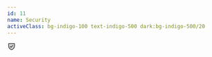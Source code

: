 ```yaml
---
id: 11
name: Security
activeClass: bg-indigo-100 text-indigo-500 dark:bg-indigo-500/20
---
```


<svg xmlns="http://www.w3.org/2000/svg" width="20" height="20" viewBox="0 0 256 256"><g fill="currentColor"><path d="M216 56v58.77c0 84.18-71.31 112.07-85.54 116.8a7.54 7.54 0 0 1-4.92 0C111.31 226.86 40 199 40 114.79V56a8 8 0 0 1 8-8h160a8 8 0 0 1 8 8Z" opacity=".2"/><path d="M208 40H48a16 16 0 0 0-16 16v58.78c0 89.61 75.82 119.34 91 124.39a15.53 15.53 0 0 0 10 0c15.2-5.05 91-34.78 91-124.39V56a16 16 0 0 0-16-16Zm0 74.79c0 78.42-66.35 104.62-80 109.18c-13.53-4.51-80-30.69-80-109.18V56h160ZM82.34 141.66a8 8 0 0 1 11.32-11.32L112 148.68l50.34-50.34a8 8 0 0 1 11.32 11.32l-56 56a8 8 0 0 1-11.32 0Z"/></g></svg>